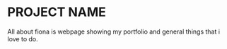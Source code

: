 <h1>PROJECT NAME</h1>
All about fiona is webpage showing my portfolio and general things that i love to do.



